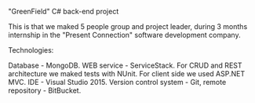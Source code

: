 "GreenField" C# back-end project

This is that we maked 5 people group and project leader, during 3 months internship in the "Present Connection" software development company.

Technologies:

Database - MongoDB. 
WEB service - ServiceStack. 
For CRUD and REST architecture we maked tests with NUnit. 
For client side we used ASP.NET MVC. 
IDE - Visual Studio 2015.
Version control system  - Git, remote repository - BitBucket.
